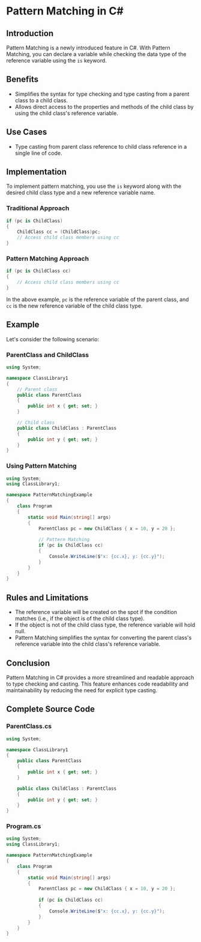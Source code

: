 
# Pattern Matching in C#

## Introduction
Pattern Matching is a newly introduced feature in C#. With Pattern Matching, you can declare a variable while checking the data type of the reference variable using the `is` keyword.

## Benefits
- Simplifies the syntax for type checking and type casting from a parent class to a child class.
- Allows direct access to the properties and methods of the child class by using the child class's reference variable.

## Use Cases
- Type casting from parent class reference to child class reference in a single line of code.

## Implementation
To implement pattern matching, you use the `is` keyword along with the desired child class type and a new reference variable name. 

### Traditional Approach
```csharp
if (pc is ChildClass)
{
    ChildClass cc = (ChildClass)pc;
    // Access child class members using cc
}
```

### Pattern Matching Approach
```csharp
if (pc is ChildClass cc)
{
    // Access child class members using cc
}
```

In the above example, `pc` is the reference variable of the parent class, and `cc` is the new reference variable of the child class type.

## Example
Let's consider the following scenario:

### ParentClass and ChildClass
```csharp
using System;

namespace ClassLibrary1
{
    // Parent class
    public class ParentClass
    {
        public int x { get; set; }
    }

    // Child class
    public class ChildClass : ParentClass
    {
        public int y { get; set; }
    }
}
```

### Using Pattern Matching
```csharp
using System;
using ClassLibrary1;

namespace PatternMatchingExample
{
    class Program
    {
        static void Main(string[] args)
        {
            ParentClass pc = new ChildClass { x = 10, y = 20 };
            
            // Pattern Matching
            if (pc is ChildClass cc)
            {
                Console.WriteLine($"x: {cc.x}, y: {cc.y}");
            }
        }
    }
}
```

## Rules and Limitations
- The reference variable will be created on the spot if the condition matches (i.e., if the object is of the child class type).
- If the object is not of the child class type, the reference variable will hold null.
- Pattern Matching simplifies the syntax for converting the parent class's reference variable into the child class's reference variable.

## Conclusion
Pattern Matching in C# provides a more streamlined and readable approach to type checking and casting. This feature enhances code readability and maintainability by reducing the need for explicit type casting.

## Complete Source Code
### ParentClass.cs
```csharp
using System;

namespace ClassLibrary1
{
    public class ParentClass
    {
        public int x { get; set; }
    }

    public class ChildClass : ParentClass
    {
        public int y { get; set; }
    }
}
```

### Program.cs
```csharp
using System;
using ClassLibrary1;

namespace PatternMatchingExample
{
    class Program
    {
        static void Main(string[] args)
        {
            ParentClass pc = new ChildClass { x = 10, y = 20 };
            
            if (pc is ChildClass cc)
            {
                Console.WriteLine($"x: {cc.x}, y: {cc.y}");
            }
        }
    }
}
```

